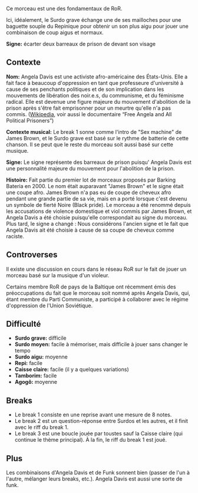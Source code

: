 Ce morceau est une des fondamentaux de RoR.

Ici, idéalement, le Surdo grave échange une de ses mailloches pour une baguette
souple du Repinique pour obtenir un son plus aigu pour jouer une combinaison de
coup aigus et normaux.

**Signe:** écarter deux barreaux de prison de devant son visage

## Contexte

**Nom:** Angela Davis est une activiste afro-américaine des États-Unis. Elle a
fait face à beaucoup d'oppression en tant que professeure d'université à cause
de ses penchants politiques et de son implication dans les mouvements de
libération des noir.e.s, du communisme, et du féminisme radical. Elle est
devenue une figure majeure du mouvement d'abolition de la prison après s'être
fait emprisonner pour un meurtre qu'elle n'a pas commis.
([Wikipedia](https://en.wikipedia.org/wiki/Angela_Davis), voir aussi le
documentaire “Free Angela and All Political Prisoners”)

**Contexte musical:** Le break 1 sonne comme l'intro de "Sex machine" de James
Brown, et le Surdo grave est basé sur le rythme de batterie de cette chanson. Il
se peut que le reste du morceau soit aussi basé sur cette musique.

**Signe:** Le signe représente des barreaux de prison puisqu' Angela Davis est
une personnalité majeure du mouvement pour l'abolition de la prison.

**Histoire:** Fait partie du premier lot de morceaux proposés par Barking
Bateria en 2000. Le nom était auparavant "James Brown" et le signe était une
coupe afro. James Brown n'a pas eu de coupe de cheveux afro pendant une grande
partie de sa vie, mais en a porté lorsque c'est devenu un symbole de fierté
Noire (Black pride). Le morceau a été renommé depuis les accusations de violence
domestique et viol commis par James Brown, et Angela Davis a été choisie
puisqu'elle correspondait au signe du morceau. Plus tard, le signe a changé :
Nous considérons l'ancien signe et le fait que Angela Davis ait été choisie à
cause de sa coupe de cheveux comme raciste.

## Controverses

Il existe une discussion en cours dans le réseau RoR sur le fait de jouer un
morceau basé sur la musique d'un violeur.

Certains membre RoR de pays de la Baltique ont récemment émis des préoccupations
du fait que le morceau soit nommé après Angela Davis, qui, étant membre du Parti
Communiste, a participé à collaborer avec le régime d'oppression de l'Union
Soviétique.

## Difficulté

* **Surdo grave:** difficile
* **Surdo moyen:** facile à mémoriser, mais difficile à jouer sans changer le
  tempo
* **Surdo aigu:** moyenne
* **Repi:** facile
* **Caisse claire:** facile (il y a quelques variations)
* **Tamborim:** facile
* **Agogô:** moyenne

## Breaks

* Le break 1 consiste en une reprise avant une mesure de 8 notes.
* Le break 2 est un question-réponse entre Surdos et les autres, et il finit
  avec le riff du break 1.
* Le break 3 est une boucle jouée par toustes sauf la Caisse claire (qui
  continue le thème principal). À la fin, le riff du break 1 est joué.

## Plus

Les combinaisons d'Angela Davis et de Funk sonnent bien (passer de l'un à
l'autre, mélanger leurs breaks, etc.). Angela Davis est aussi une sorte de funk.
